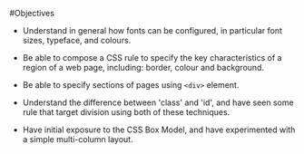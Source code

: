 #Objectives

- Understand in general how fonts can be configured, in particular font sizes, typeface, and colours.

- Be able to compose a CSS rule to specify the key characteristics of a region of a web page, including: border, colour and background.

- Be able to specify sections of pages using `<div>` element. 

- Understand the difference between 'class' and 'id', and have seen some rule that target division using both of these techniques.

- Have initial exposure to the CSS Box Model, and have experimented with a simple multi-column layout.


